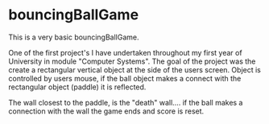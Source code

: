 # bouncingBallGame

This is a very basic bouncingBallGame.

One of the first project's I have undertaken throughout my first year of University in module "Computer Systems".
The goal of the project was the create a rectangular vertical object at the side of the users screen. Object is controlled by users mouse, if the ball object makes a connect with the rectangular object (paddle) it is reflected.

The wall closest to the paddle, is the "death" wall.... if the ball makes a connection with the wall the game ends and score is reset.
